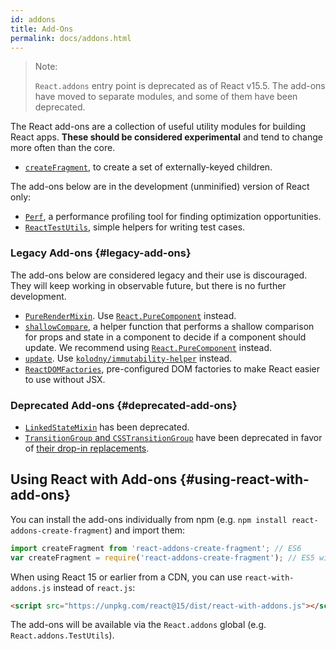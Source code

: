```yaml
---
id: addons
title: Add-Ons
permalink: docs/addons.html
---
```


> Note:
> 
> `React.addons` entry point is deprecated as of React v15.5. The add-ons have moved to separate modules, and some of them have been deprecated.

The React add-ons are a collection of useful utility modules for building React apps. **These should be considered experimental** and tend to change more often than the core.

- [`createFragment`](/docs/create-fragment.html), to create a set of externally-keyed children.

The add-ons below are in the development (unminified) version of React only:

- [`Perf`](/docs/perf.html), a performance profiling tool for finding optimization opportunities.
- [`ReactTestUtils`](/docs/test-utils.html), simple helpers for writing test cases.

### Legacy Add-ons {#legacy-add-ons}

The add-ons below are considered legacy and their use is discouraged. They will keep working in observable future, but there is no further development.

- [`PureRenderMixin`](/docs/pure-render-mixin.html). Use [`React.PureComponent`](/docs/react-api.html#reactpurecomponent) instead.
- [`shallowCompare`](/docs/shallow-compare.html), a helper function that performs a shallow comparison for props and state in a component to decide if a component should update. We recommend using [`React.PureComponent`](/docs/react-api.html#reactpurecomponent) instead.
- [`update`](/docs/update.html). Use [`kolodny/immutability-helper`](https://github.com/kolodny/immutability-helper) instead.
- [`ReactDOMFactories`](https://www.npmjs.com/package/react-dom-factories), pre-configured DOM factories to make React easier to use without JSX.

### Deprecated Add-ons {#deprecated-add-ons}

- [`LinkedStateMixin`](/docs/two-way-binding-helpers.html) has been deprecated.
- [`TransitionGroup` and `CSSTransitionGroup`](/docs/animation.html) have been deprecated in favor of [their drop-in replacements](https://github.com/reactjs/react-transition-group/tree/v1-stable).

## Using React with Add-ons {#using-react-with-add-ons}

You can install the add-ons individually from npm (e.g. `npm install react-addons-create-fragment`) and import them:

```javascript
import createFragment from 'react-addons-create-fragment'; // ES6
var createFragment = require('react-addons-create-fragment'); // ES5 with npm
```

When using React 15 or earlier from a CDN, you can use `react-with-addons.js` instead of `react.js`:

```html
<script src="https://unpkg.com/react@15/dist/react-with-addons.js"></script>
```

The add-ons will be available via the `React.addons` global (e.g. `React.addons.TestUtils`).